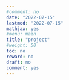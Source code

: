 ```yaml
---
#comment: no
date: "2022-07-15"
lastmod: "2022-07-15"
mathjax: yes
#menu: main
title: "project"
#weight: 50
toc: no
reward: no
draft: no
comment: yes
---
```

